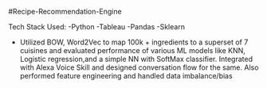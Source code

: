 #Recipe-Recommendation-Engine

Tech Stack Used:
-Python
-Tableau
-Pandas
-Sklearn

- Utilized BOW, Word2Vec to map 100k + ingredients to a superset of 7 cuisines and evaluated performance of various ML
models like KNN, Logistic regression,and a simple NN with SoftMax classifier. Integrated with Alexa Voice Skill and designed conversation flow for the same. Also performed feature engineering and handled data imbalance/bias
